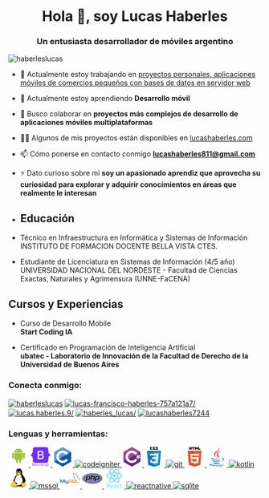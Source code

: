 <h1 align="center">Hola 👋, soy Lucas Haberles</h1>
<h3 align="center">Un entusiasta desarrollador de móviles argentino</h3>

<p align="left"> <img src="https://komarev.com/ghpvc/?username=haberleslucas&label=Profile%20views&color=0e75b6&style=flat" alt="haberleslucas" /> </p>

- 🔭 Actualmente estoy trabajando en [proyectos personales, aplicaciones móviles de comercios pequeños con bases de datos en servidor web](https://github.com/HaberlesLucas/Vaca-Manager-App)

- 🌱 Actualmente estoy aprendiendo **Desarrollo móvil**

- 🤝 Busco colaborar en **proyectos más complejos de desarrollo de aplicaciones móviles multiplataformas**

- 👨‍💻 Algunos de mis proyectos están disponibles en [lucashaberles.com](lucashaberles.com)

- 📫 Cómo ponerse en contacto conmigo **lucashaberles811@gmail.com**

- ⚡ Dato curioso sobre mi **soy un apasionado aprendiz que aprovecha su curiosidad para explorar y adquirir conocimientos en áreas que realmente le interesan**

- ## Educación

- Técnico en Infraestructura en Informática y Sistemas de Información  
  INSTITUTO DE FORMACION DOCENTE BELLA VISTA CTES.

- Estudiante de Licenciatura en Sistemas de Información (4/5 año)  
  UNIVERSIDAD NACIONAL DEL NORDESTE - Facultad de Ciencias Exactas, Naturales y Agrimensura (UNNE-FaCENA)

## Cursos y Experiencias

- Curso de Desarrollo Mobile  
  **Start Coding IA**

- Certificado en Programación de Inteligencia Artificial  
  **ubatec - Laboratorio de Innovación de la Facultad de Derecho de la Universidad de Buenos Aires**



<h3 align="left">Conecta conmigo:</h3>
<p align="left">
<a href="https://dev.to/haberleslucas" target="blank"><img align="center" src="https://raw.githubusercontent.com/rahuldkjain/github-profile-readme-generator/master/src/images/icons/Social/devto.svg" alt="haberleslucas" height="30" width="40" /></a>
<a href="https://linkedin.com/in/lucas-francisco-haberles-757a121a7/" target="blank"><img align="center" src="https://raw.githubusercontent.com/rahuldkjain/github-profile-readme-generator/master/src/images/icons/Social/linked-in-alt.svg" alt="lucas-francisco-haberles-757a121a7/" height="30" width="40" /></a>
<a href="https://fb.com/lucas.haberles.9/" target="blank"><img align="center" src="https://raw.githubusercontent.com/rahuldkjain/github-profile-readme-generator/master/src/images/icons/Social/facebook.svg" alt="lucas.haberles.9/" height="30" width="40" /></a>
<a href="https://instagram.com/haberles_lucas/" target="blank"><img align="center" src="https://raw.githubusercontent.com/rahuldkjain/github-profile-readme-generator/master/src/images/icons/Social/instagram.svg" alt="haberles_lucas/" height="30" width="40" /></a>
<a href="https://www.youtube.com/c/lucashaberles7244" target="blank"><img align="center" src="https://raw.githubusercontent.com/rahuldkjain/github-profile-readme-generator/master/src/images/icons/Social/youtube.svg" alt="lucashaberles7244" height="30" width="40" /></a>
</p>

<h3 align="left">Lenguas y herramientas:</h3>
<p align="left"> <a href="https://developer.android.com" target="_blank" rel="noreferrer"> <img src="https://raw.githubusercontent.com/devicons/devicon/master/icons/android/android-original-wordmark.svg" alt="android" width="40" height="40"/> </a> <a href="https://getbootstrap.com" target="_blank" rel="noreferrer"> <img src="https://raw.githubusercontent.com/devicons/devicon/master/icons/bootstrap/bootstrap-plain-wordmark.svg" alt="bootstrap" width="40" height="40"/> </a> <a href="https://www.cprogramming.com/" target="_blank" rel="noreferrer"> <img src="https://raw.githubusercontent.com/devicons/devicon/master/icons/c/c-original.svg" alt="c" width="40" height="40"/> </a> <a href="https://codeigniter.com" target="_blank" rel="noreferrer"> <img src="https://cdn.worldvectorlogo.com/logos/codeigniter.svg" alt="codeigniter" width="40" height="40"/> </a> <a href="https://www.w3schools.com/cs/" target="_blank" rel="noreferrer"> <img src="https://raw.githubusercontent.com/devicons/devicon/master/icons/csharp/csharp-original.svg" alt="csharp" width="40" height="40"/> </a> <a href="https://www.w3schools.com/css/" target="_blank" rel="noreferrer"> <img src="https://raw.githubusercontent.com/devicons/devicon/master/icons/css3/css3-original-wordmark.svg" alt="css3" width="40" height="40"/> </a> <a href="https://git-scm.com/" target="_blank" rel="noreferrer"> <img src="https://www.vectorlogo.zone/logos/git-scm/git-scm-icon.svg" alt="git" width="40" height="40"/> </a> <a href="https://www.w3.org/html/" target="_blank" rel="noreferrer"> <img src="https://raw.githubusercontent.com/devicons/devicon/master/icons/html5/html5-original-wordmark.svg" alt="html5" width="40" height="40"/> </a> <a href="https://www.java.com" target="_blank" rel="noreferrer"> <img src="https://raw.githubusercontent.com/devicons/devicon/master/icons/java/java-original.svg" alt="java" width="40" height="40"/> </a> <a href="https://kotlinlang.org" target="_blank" rel="noreferrer"> <img src="https://www.vectorlogo.zone/logos/kotlinlang/kotlinlang-icon.svg" alt="kotlin" width="40" height="40"/> </a> <a href="https://www.linux.org/" target="_blank" rel="noreferrer"> <img src="https://raw.githubusercontent.com/devicons/devicon/master/icons/linux/linux-original.svg" alt="linux" width="40" height="40"/> </a> <a href="https://www.microsoft.com/en-us/sql-server" target="_blank" rel="noreferrer"> <img src="https://www.svgrepo.com/show/303229/microsoft-sql-server-logo.svg" alt="mssql" width="40" height="40"/> </a> <a href="https://www.mysql.com/" target="_blank" rel="noreferrer"> <img src="https://raw.githubusercontent.com/devicons/devicon/master/icons/mysql/mysql-original-wordmark.svg" alt="mysql" width="40" height="40"/> </a> <a href="https://www.php.net" target="_blank" rel="noreferrer"> <img src="https://raw.githubusercontent.com/devicons/devicon/master/icons/php/php-original.svg" alt="php" width="40" height="40"/> </a> <a href="https://reactjs.org/" target="_blank" rel="noreferrer"> <img src="https://raw.githubusercontent.com/devicons/devicon/master/icons/react/react-original-wordmark.svg" alt="react" width="40" height="40"/> </a> <a href="https://reactnative.dev/" target="_blank" rel="noreferrer"> <img src="https://reactnative.dev/img/header_logo.svg" alt="reactnative" width="40" height="40"/> </a> <a href="https://www.sqlite.org/" target="_blank" rel="noreferrer"> <img src="https://www.vectorlogo.zone/logos/sqlite/sqlite-icon.svg" alt="sqlite" width="40" height="40"/> </a> </p>
